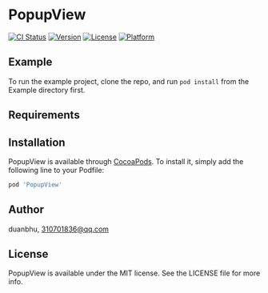 # PopupView

[![CI Status](https://img.shields.io/travis/duanbhu/PopupView.svg?style=flat)](https://travis-ci.org/duanbhu/PopupView)
[![Version](https://img.shields.io/cocoapods/v/PopupView.svg?style=flat)](https://cocoapods.org/pods/PopupView)
[![License](https://img.shields.io/cocoapods/l/PopupView.svg?style=flat)](https://cocoapods.org/pods/PopupView)
[![Platform](https://img.shields.io/cocoapods/p/PopupView.svg?style=flat)](https://cocoapods.org/pods/PopupView)

## Example

To run the example project, clone the repo, and run `pod install` from the Example directory first.

## Requirements

## Installation

PopupView is available through [CocoaPods](https://cocoapods.org). To install
it, simply add the following line to your Podfile:

```ruby
pod 'PopupView'
```

## Author

duanbhu, 310701836@qq.com

## License

PopupView is available under the MIT license. See the LICENSE file for more info.
